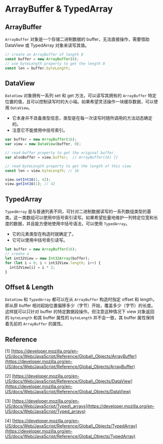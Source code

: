 # ArrayBuffer & TypedArray

## ArrayBuffer

`ArrayBuffer` 对象是一个存储二进制数据的 buffer，无法直接操作，需要借助 DataView 或  TypedArray 对象来读写其值。

```javascript
// create an ArrayBuffer of length 8
const buffer = new ArrayBuffer(8);
// use byteLength property to get the length 8
const len = buffer.byteLength;
```

## DataView

`DataView` 对象拥有一系列 set 和 get 方法，可以读写其拥有的 `ArrayBuffer` 特定位置的值，且可以控制读写时的大小端。如果希望灵活操作一块缓存数据，可以使用 `DataView`。

* 它本身并不具备类型信息，类型是在每一次读写时随所调用的方法动态确定的。
* 注意它不能使用中括号索引。

```javascript
var buffer = new ArrayBuffer(16);
var view = new DataView(buffer, 0);

// read buffer property to get the original buffer.
var alsoBuffer = view.buffer;  // ArrayBuffer(16) {}

// read byteLength property to get the length of this view
const len = view.byteLength; // 16

view.setInt16(1, 42);
view.getInt16(1); // 42
```

## TypedArray

`TypedArray` 是与普通列表不同，可针对二进制数据读写的一系列数组类型的基类。这一类数组可以使用中括号索引读写。如果希望批量地维护一列特定位宽和长度的数据，并且能方便地使用中括号语法，可以使用 `TypedArray`。

* 它的元素类型在构造时就确定了。
* 它可以使用中括号索引读写。

```javascript
let buffer = new ArrayBuffer(16);
// create a 
let int32View = new Int32Array(buffer);
for (let i = 0; i < int32View.length; i++) {
  int32View[i] = i * 2;
}
```

## Offset & Length

`DataView` 和 `TypedArray` 都可以在从 `ArrayBuffer` 构造时指定 offset 和 length，即从原 buffer 相对起始位置偏移多少（字节）开始，覆盖多少（字节）的长度。这样就可以只针对 buffer 的特定数据段操作。但注意这种情况下 view 对象返回的 `byteLength` 和其 buffer 属性的 `byteLength` 并不会一致，其 buffer 属性保持着先前的 `ArrayBuffer` 的属性。

## Reference

\[1\] [https://developer.mozilla.org/en-US/docs/Web/JavaScript/Reference/Global\_Objects/ArrayBuffer](https://developer.mozilla.org/en-US/docs/Web/JavaScript/Reference/Global_Objects/ArrayBuffer)

\[2\] [https://developer.mozilla.org/en-US/docs/Web/JavaScript/Reference/Global\_Objects/DataView](https://developer.mozilla.org/en-US/docs/Web/JavaScript/Reference/Global_Objects/DataView)

\[3\] [https://developer.mozilla.org/en-US/docs/Web/JavaScript/Typed\_arrays](https://developer.mozilla.org/en-US/docs/Web/JavaScript/Typed_arrays)

\[4\] [https://developer.mozilla.org/en-US/docs/Web/JavaScript/Reference/Global\_Objects/TypedArray](https://developer.mozilla.org/en-US/docs/Web/JavaScript/Reference/Global_Objects/TypedArray)

